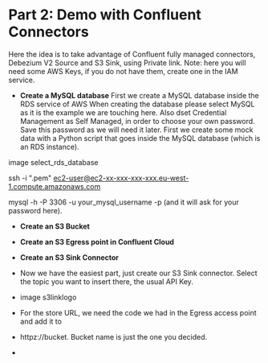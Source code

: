# Part 2: Demo with Confluent Connectors

Here the idea is to take advantage of Confluent fully managed connectors, Debezium V2 Source and S3 Sink, using Private link.
Note: here you will need some AWS Keys, if you do not have them, create one in the IAM service.

- **Create a MySQL database**
First we create a MySQL database inside the RDS service of AWS
When creating the database please select MySQL as it is the example we are touching here.
Also dset Credential Management as Self Managed, in order to choose your own password. Save this password as we will need it later.
First we create some mock data with a Python script that goes inside the MySQL database (which is an RDS instance).

image select_rds_database

ssh -i "<my-pem>.pem" ec2-user@ec2-xx-xxx-xxx-xxx.eu-west-1.compute.amazonaws.com


mysql -h <my-rds-endpoint> -P 3306 -u your_mysql_username -p (and it will ask for your password here).
- **Create an S3 Bucket**

- **Create an S3 Egress point in Confluent Cloud**
- **Create an S3 Sink Connector**
- Now we have the easiest part, just create our S3 Sink connector. Select the topic you want to insert there, the usual API Key.
- image s3linklogo
- For the store URL, we need the code we had in the Egress access point and add it to
- httpz://bucket.<what-we-copied>
Bucket name is just the one you decided.
- 
